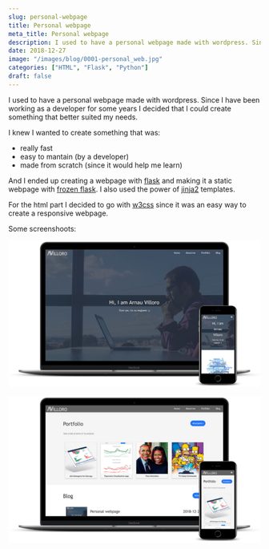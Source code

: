 ```yaml
---
slug: personal-webpage
title: Personal webpage
meta_title: Personal webpage
description: I used to have a personal webpage made with wordpress. Since I have been working as a developer for some years I decided that I could create something that better suited my needs.
date: 2018-12-27
image: "/images/blog/0001-personal_web.jpg"
categories: ["HTML", "Flask", "Python"]
draft: false
---
```


I used to have a personal webpage made with wordpress. Since I have been working as a developer for some years I decided that I could create something that better suited my needs.

I knew I wanted to create something that was:

* really fast
* easy to mantain (by a developer)
* made from scratch (since it would help me learn)

And I ended up creating a webpage with [flask](http://flask.pocoo.org/) and making it a static webpage with [frozen flask](https://frozen-flask.readthedocs.io/en/latest/). I also used the power of [jinja2](http://jinja.pocoo.org/docs/2.10/) templates.

For the html part I decided to go with [w3css](https://www.w3schools.com/w3css/default.asp) since it was an easy way to create a responsive webpage.

Some screenshoots:

![Home page](../../images/posts/2018/0001-villoro_mockup_1.jpg)

![About page](../../images/posts/2018/0001-villoro_mockup_2.jpg)

